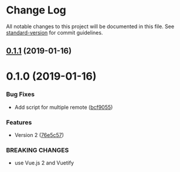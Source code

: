 # Change Log

All notable changes to this project will be documented in this file. See [standard-version](https://github.com/conventional-changelog/standard-version) for commit guidelines.

<a name="0.1.1"></a>
## [0.1.1](https://mandragore:3000/yar0d/chon/compare/v0.1.0...v0.1.1) (2019-01-16)



<a name="0.1.0"></a>
# 0.1.0 (2019-01-16)


### Bug Fixes

* Add script for multiple remote ([bcf9055](https://mandragore:3000/yar0d/chon/commits/bcf9055))


### Features

* Version 2 ([76e5c57](https://mandragore:3000/yar0d/chon/commits/76e5c57))


### BREAKING CHANGES

* use Vue.js 2 and Vuetify
